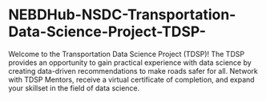 # NEBDHub-NSDC-Transportation-Data-Science-Project-TDSP-
Welcome to the Transportation Data Science Project (TDSP)! The TDSP provides an opportunity to gain practical experience with data science by creating data-driven recommendations to make roads safer for all. Network with TDSP Mentors, receive a virtual certificate of completion, and expand your skillset in the field of data science.
